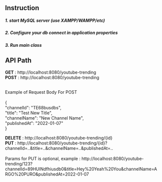 ## Instruction
<h5>1. start MySQL server (use XAMPP/WAMPP/etc)</h5>
<h5>2. Configure your db connect in application properties</h5>
<h5>3. Run main class</h5>

## API Path
**GET** : http://localhost:8080/youtube-trending <br>
**POST** : http://localhost:8080/youtube-trending <br><br>

Example of Request Body For POST <br><br>
{ <br>
"channelId": "TE68busdbs", <br>
"title": "Test New Title", <br>
"channelName": "New Channel Name", <br>
"publishedAt": "2022-01-07" <br>
}

**DELETE** : http://localhost:8080/youtube-trending/{id} <br>
**PUT** : http://localhost:8080/youtube-trending/{id}?channelId=..&title=..&channelName=..&publishedAt=..
<br><br>
Params for PUT is optional, example :
http://localhost:8080/youtube-trending/123?channelId=89HUINdfhiusdb0&title=Hey%20Yeah%20You&channelName=ARGO%20PURO&publishedAt=2022-01-07